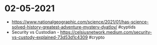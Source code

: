 # 02-05-2021

- https://www.nationalgeographic.com/science/2021/01/has-science-solved-history-greatest-adventure-mystery-dyatlov/ #cyptids
- Security vs Custodian - https://celsiusnetwork.medium.com/security-vs-custody-explained-73d53d1c4309 #crypto
